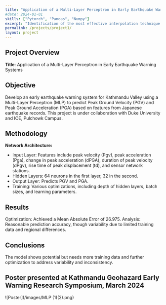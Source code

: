 ```yaml
---
title: "Application of a Multi-Layer Perceptron in Early Earthquake Warning Systems"
#date: 2024-01-01
skills: ["Pytorch", "Pandas", "Numpy"]
excerpt: "Identification of the most effective interpolation technique for filling gaps in temperature and precipitation data"
permalink: /projects/project1/
layout: project
---
```

## Project Overview
**Title**: Application of a Multi-Layer Perceptron in Early Earthquake Warning Systems

## Objective
Develop an early earthquake warning system for Kathmandu Valley using a Multi-Layer Perceptron (MLP) to predict Peak Ground Velocity (PGV) and Peak Ground Acceleration (PGA) based on features from Japanese earthquake records. This project is under collaboration with Duke University and IOE, Pulchowk Campus.


## Methodology
**Network Architecture:**
- Input Layer: Features include peak velocity (Pgv), peak acceleration (Pga), change in peak acceleration (dPGA), duration of peak velocity (dPgv), rise time of peak displacement (td), and sensor network stations.
- Hidden Layers: 64 neurons in the first layer, 32 in the second.
- Output Layer: Predicts PGV and PGA.
- Training: Various optimizations, including depth of hidden layers, batch sizes, and learning parameters.

## Results
Optimization: Achieved a Mean Absolute Error of 26.975.
Analysis: Reasonable prediction accuracy, though variability due to limited training data and regional differences.

## Conclusions
The model shows potential but needs more training data and further optimization to address variability and inconsistency.

## Poster presented at Kathmandu Geohazard Early Warning Research Symposium, March 2024
![Poster](/images/MLP (1)(2).png)
